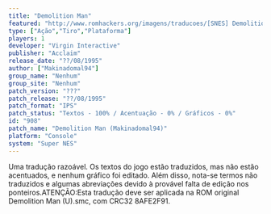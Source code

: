 ```yaml
---
title: "Demolition Man"
featured: "http://www.romhackers.org/imagens/traducoes/[SNES] Demolition Man - Makinadomal94 - 1.png"
type: ["Ação","Tiro","Plataforma"]
players: 1
developer: "Virgin Interactive"
publisher: "Acclaim"
release_date: "??/08/1995"
author: ["Makinadomal94"]
group_name: "Nenhum"
group_site: "Nenhum"
patch_version: "???"
patch_release: "??/08/1995"
patch_format: "IPS"
patch_status: "Textos - 100% / Acentuação - 0% / Gráficos - 0%"
id: "908"
patch_name: "Demolition Man (Makinadomal94)"
platform: "Console"
system: "Super NES"
---
```


Uma tradução razoável. Os textos do jogo estão traduzidos, mas não estão acentuados, e nenhum gráfico foi editado. Além disso, nota-se termos não traduzidos e algumas abreviações devido à provável falta de edição nos ponteiros.ATENÇÃO:Esta tradução deve ser aplicada na ROM original Demolition Man (U).smc, com CRC32 8AFE2F91.